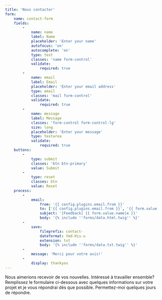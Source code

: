 ```yaml
---
title: 'Nous contacter'
form:
    name: contact-form
    fields:
        -
            name: name
            label: Name
            placeholder: 'Enter your name'
            autofocus: 'on'
            autocomplete: 'on'
            type: text
            classes: 'name form-control'
            validate:
                required: true
        -
            name: email
            label: Email
            placeholder: 'Enter your email address'
            type: email
            classes: 'mail form-control'
            validate:
                required: true
        -
            name: message
            label: Message
            classes: 'form-control form-control-lg'
            size: long
            placeholder: 'Enter your message'
            type: textarea
            validate:
                required: true
    buttons:
        -
            type: submit
            classes: 'btn btn-primary'
            value: Submit
        -
            type: reset
            classes: btn
            value: Reset
    process:
        -
            email:
                from: '{{ config.plugins.email.from }}'
                to: ['{{ config.plugins.email.from }}', '{{ form.value.email }}']
                subject: '[Feedback] {{ form.value.name|e }}'
                body: '{% include ''forms/data.html.twig'' %}'
        -
            save:
                fileprefix: contact-
                dateformat: Ymd-His-u
                extension: txt
                body: '{% include ''forms/data.txt.twig'' %}'
        -
            message: 'Merci pour votre avis!'
        -
            display: thankyou
---
```


Nous aimerions recevoir de vos nouvelles. Intéressé à travailler ensemble? Remplissez le formulaire ci-dessous avec quelques informations sur votre projet et je vous répondrai dès que possible. Permettez-moi quelques jours de répondre.
